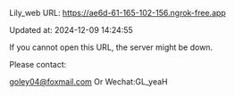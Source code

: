 Lily_web URL: https://ae6d-61-165-102-156.ngrok-free.app

Updated at: 2024-12-09 14:24:55

If you cannot open this URL, the server might be down.

Please contact: 

goley04@foxmail.com Or Wechat:GL_yeaH